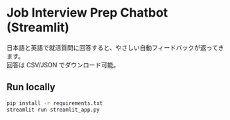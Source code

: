 # Job Interview Prep Chatbot (Streamlit)

日本語と英語で就活質問に回答すると、やさしい自動フィードバックが返ってきます。  
回答は CSV/JSON でダウンロード可能。

## Run locally

```bash
pip install -r requirements.txt
streamlit run streamlit_app.py
